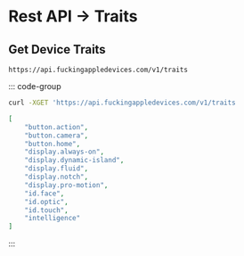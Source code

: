 # Rest API → Traits

## Get Device Traits <Badge type="info" text="v1" />

`https://api.fuckingappledevices.com/v1/traits`

::: code-group
```sh [Request]
curl -XGET 'https://api.fuckingappledevices.com/v1/traits
```
```json [Response]
[
    "button.action",
    "button.camera",
    "button.home",
    "display.always-on",
    "display.dynamic-island",
    "display.fluid",
    "display.notch",
    "display.pro-motion",
    "id.face",
    "id.optic",
    "id.touch",
    "intelligence"
]
```
:::
